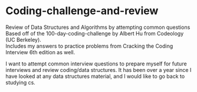# Coding-challenge-and-review
Review of Data Structures and Algorithms by attempting common questions
Based off of the 100-day-coding-challenge by Albert Hu from Codeology (UC Berkeley).   
Includes my answers to practice problems from Cracking the Coding Interview 6th edition as well. 

I want to attempt common interview questions to prepare myself for future interviews and review coding/data structures. It has been over a year since I have looked at any data structures material, and I would like to go back to studying cs. 

